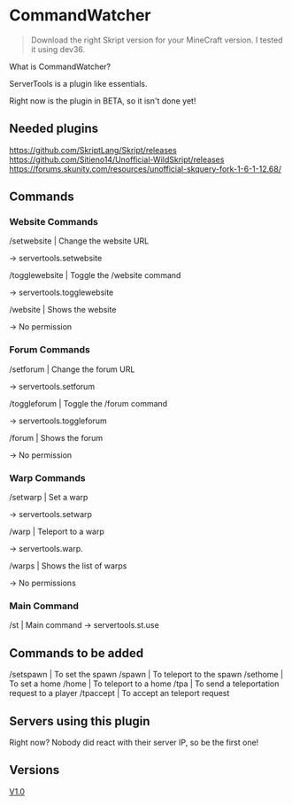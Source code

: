 # CommandWatcher
> Download the right Skript version for your MineCraft version. I tested it using dev36.

What is CommandWatcher?

ServerTools is a plugin like essentials.

Right now is the plugin in BETA, so it isn't done yet!


## Needed plugins
https://github.com/SkriptLang/Skript/releases
https://github.com/Sitieno14/Unofficial-WildSkript/releases
https://forums.skunity.com/resources/unofficial-skquery-fork-1-6-1-12.68/


## Commands 
### Website Commands
/setwebsite | Change the website URL

-> servertools.setwebsite

/togglewebsite | Toggle the /website command

-> servertools.togglewebsite

/website | Shows the website

-> No permission

### Forum Commands
/setforum | Change the forum URL

-> servertools.setforum

/toggleforum | Toggle the /forum command

-> servertools.toggleforum

/forum | Shows the forum

-> No permission

### Warp Commands
/setwarp | Set a warp

-> servertools.setwarp

/warp | Teleport to a warp

-> servertools.warp.<warpname>
  
/warps | Shows the list of warps

-> No permissions

### Main Command
/st | Main command
-> servertools.st.use


## Commands to be added
/setspawn | To set the spawn
/spawn | To teleport to the spawn
/sethome | To set a home
/home | To teleport to a home
/tpa | To send a teleportation request to a player
/tpaccept | To accept an teleport request


## Servers using this plugin
Right now? Nobody did react with their server IP, so be the first one!


## Versions
[V1.0](https://github.com/JustJerBE/Skript-ServerTools/tree/V1.0)
